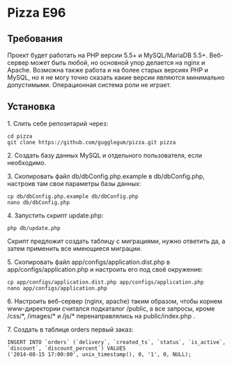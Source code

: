 Pizza E96
=========

Требования
----------

Проект будет работать на PHP версии 5.5+ и MySQL/MariaDB 5.5+. Веб-сервер может быть любой, но основной упор делается на nginx и Apache. Возможна также работа и на более старых версиях PHP и MySQL, но я не могу точно сказать какие версии являются минимально допустимыми. Операционная система роли не играет.


Установка
---------

1\. Слить себе репозитарий через:
```
cd pizza
git clone https://github.com/gugglegum/pizza.git pizza
```
2\. Создать базу данных MySQL и отдельного пользователя, если необходимо.

3\. Скопировать файл db/dbConfig.php.example в db/dbConfig.php, настроив там свои параметры базы данных:
```
cp db/dbConfig.php.example db/dbConfig.php
nano db/dbConfig.php
```
4\. Запустить скрипт update.php:
```
php db/update.php
```
Скрипт предложит создать таблицу с миграциями, нужно ответить да, а затем применить все имеющиеся миграции.

5\. Скопировать файл app/configs/application.dist.php в app/configs/application.php и настроить его под своё окружение:
```
cp app/configs/application.dist.php app/configs/application.php
nano app/configs/application.php
```
6\. Настроить веб-сервер (nginx, apache) таким образом, чтобы корнем www-директории считался подкаталог /public, а все запросы, кроме /css/\*, /images/\* и /js/\* перенаправлялись на public/index.php
.

7\. Создать в таблице orders первый заказ:
```
INSERT INTO `orders` (`delivery`, `created_ts`, `status`, `is_active`, `discount`, `discount_percent`) VALUES
('2014-08-15 17:00:00', unix_timestamp(), 0, '1', 0, NULL);
```

